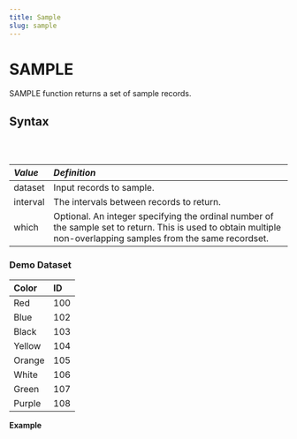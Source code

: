 ```yaml
---
title: Sample
slug: sample
---
```


# SAMPLE

SAMPLE function returns a set of sample records.

## Syntax

<pre>
<EclCode code="SAMPLE(dataset, interval, [, which])">
</EclCode>
</pre>

| _Value_ | _Definition_ |
| :- | :- |
| dataset | Input records to sample. |
| interval | The intervals between records to return. |
| which | Optional. An integer specifying the ordinal number of the sample set to return. This is used to obtain multiple non-overlapping samples from the same recordset. |

### Demo Dataset
| Color | ID |
| :- | :- |
| Red | 100 |
| Blue | 102 |
| Black | 103 |
| Yellow | 104 |
| Orange | 105 |
| White | 106 |
| Green | 107 |
| Purple | 108 |

**Example**

<pre>
<EclCode
id="SampleExp_1"
tryMe="SampleExp_1"
code="/*Sample Example:*/

/*
REAL Example:
Collecting different sample sizes from the input dataset.
*/

Color_Layout := RECORD
    STRING   Color;
    INTEGER ID;
END;

Color_DS := DATASET([
    {'Red', 100},
    {'Blue', 102},
    {'Black', 103},
    {'Yellow', 104},
    {'Orange', 105},
    {'White', 106},
    {'Green', 107},
    {'Purple', 108}],
    Color_Layout);

SampleOne := SAMPLE(Color_DS, 3);
OUTPUT(SampleOne, NAMED('SampleOne'));

SAMPLE(Color_DS, 2, 4);

"></EclCode>
</pre>